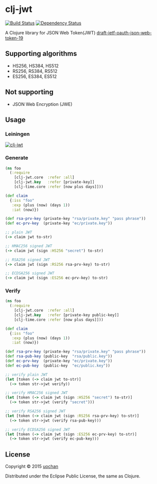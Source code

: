# clj-jwt

[![Build Status](https://travis-ci.org/liquidz/clj-jwt.png?branch=master)](https://travis-ci.org/liquidz/clj-jwt)
[![Dependency Status](https://www.versioneye.com/user/projects/53462a37e97a46e756000308/badge.png)](https://www.versioneye.com/user/projects/53462a37e97a46e756000308)

A Clojure library for JSON Web Token(JWT) [draft-ietf-oauth-json-web-token-19](http://tools.ietf.org/html/draft-ietf-oauth-json-web-token-19)

## Supporting algorithms
 * HS256, HS384, HS512
 * RS256, RS384, RS512
 * ES256, ES384, ES512

## Not supporting
 * JSON Web Encryption (JWE)

## Usage

### Leiningen
[![clj-jwt](https://clojars.org/clj-jwt/latest-version.svg)](https://clojars.org/clj-jwt)

### Generate

```clojure
(ns foo
  (:require
    [clj-jwt.core  :refer :all]
    [clj-jwt.key   :refer [private-key]]
    [clj-time.core :refer [now plus days]]))

(def claim
  {:iss "foo"
   :exp (plus (now) (days 1))
   :iat (now)})

(def rsa-prv-key (private-key "rsa/private.key" "pass phrase"))
(def ec-prv-key  (private-key "ec/private.key"))

;; plain JWT
(-> claim jwt to-str)

;; HMAC256 signed JWT
(-> claim jwt (sign :HS256 "secret") to-str)

;; RSA256 signed JWT
(-> claim jwt (sign :RS256 rsa-prv-key) to-str)

;; ECDSA256 signed JWT
(-> claim jwt (sign :ES256 ec-prv-key) to-str)
```

### Verify

```clojure
(ns foo
  (:require
    [clj-jwt.core  :refer :all]
    [clj-jwt.key   :refer [private-key public-key]]
    [clj-time.core :refer [now plus days]]))

(def claim
  {:iss "foo"
   :exp (plus (now) (days 1))
   :iat (now)})

(def rsa-prv-key (private-key "rsa/private.key" "pass phrase"))
(def rsa-pub-key (public-key  "rsa/public.key"))
(def ec-prv-key  (private-key "ec/private.key"))
(def ec-pub-key  (public-key  "ec/public.key"))

;; verify plain JWT
(let [token (-> claim jwt to-str)]
  (-> token str->jwt verify))

;; verify HMAC256 signed JWT
(let [token (-> claim jwt (sign :HS256 "secret") to-str)]
  (-> token str->jwt (verify "secret")))

;; verify RSA256 signed JWT
(let [token (-> claim jwt (sign :RS256 rsa-prv-key) to-str)]
  (-> token str->jwt (verify rsa-pub-key)))

;; verify ECDSA256 signed JWT
(let [token (-> claim jwt (sign :ES256 ec-prv-key) to-str)]
  (-> token str->jwt (verify ec-pub-key)))
```

## License

Copyright © 2015 [uochan](http://twitter.com/uochan)

Distributed under the Eclipse Public License, the same as Clojure.
